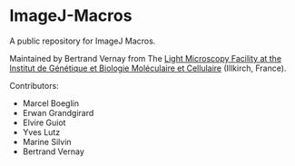 # ImageJ-Macros


A public repository for ImageJ Macros.

Maintained by Bertrand Vernay from The [Light Microscopy Facility at the Institut de Génétique et Biologie Moléculaire et Cellulaire](http://ici.igbmc.fr/) (Illkirch, France).


Contributors:
  - Marcel Boeglin
  - Erwan Grandgirard
  - Elvire Guiot
  - Yves Lutz
  - Marine Silvin
  - Bertrand Vernay
